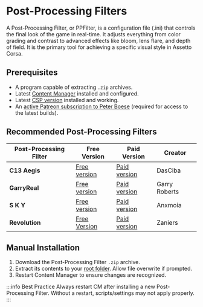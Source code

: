 # Post-Processing Filters

A Post-Processing Filter, or PPFilter, is a configuration file (.ini) that controls the final look of the game in real-time. It adjusts everything from color grading and contrast to advanced effects like bloom, lens flare, and depth of field. It is the primary tool for achieving a specific visual style in Assetto Corsa.

## Prerequisites
- A program capable of extracting `.zip` archives.
- Latest [Content Manager](installing-cm) installed and configured.
- Latest [CSP version](installing-csp) installed and working.
- An [active Patreon subscription to Peter Boese](https://www.patreon.com/c/peterboese/posts) (required for access to the latest builds).

## Recommended Post-Processing Filters

| Post-Processing Filter | Free Version                                                                                                                        | Paid Version                                          | Creator       |
|------------------------|-------------------------------------------------------------------------------------------------------------------------------------|-------------------------------------------------------|---------------|
| **C13 Aegis**              | [Free version](https://www.overtake.gg/downloads/c13-aegis-post-processing-filter.59979/version/128260/download)                    | [Paid version](https://www.patreon.com/C13Automotive) | DasCiba       |
| **GarryReal**             | [Free version](https://www.overtake.gg/downloads/garryfreev1-0-post-processing-filter-for-pure-gamma.74461/version/133243/download) | [Paid version](https://www.patreon.com/GarryRoberts)  | Garry Roberts |
| **S K Y**                 | [Free version](https://www.overtake.gg/downloads/sky-pure-sol.53935/version/128158/download)                                        | [Paid version](https://www.patreon.com/anxmoia)       | Anxmoia       |
| **Revolution**           | [Free Version](https://www.overtake.gg/downloads/revolution-pp-filter.74846/)                                                       | [Paid version](https://www.patreon.com/zaniers)       | Zaniers       |

<!--https://www.tablesgenerator.com/markdown_tables# if you would like to modify/add more filters -->

## Manual Installation <Badge type="warning" text="Required"/>

1. Download the Post-Processing Filter `.zip` archive.
2. Extract its contents to your [root folder](/guides/modding/root-folder#find-your-root-folder). Allow file overwrite if prompted.
3. Restart Content Manager to ensure changes are recognized.

:::info Best Practice
Always restart CM after installing a new Post-Processing Filter. Without a restart, scripts/settings may not apply properly.
:::
